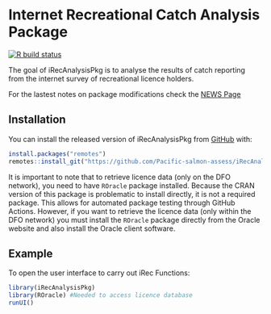 
# Internet Recreational Catch Analysis Package

<!-- badges: start -->
[![R build status](https://github.com/nick-komick/iRecAnalysisPkg/workflows/R-CMD-check/badge.svg)](https://github.com/nick-komick/iRecAnalysisPkg/actions)
<!-- badges: end -->

The goal of iRecAnalysisPkg is to analyse the results of catch reporting from the internet survey of recreational licence holders.

For the lastest notes on package modifications check the [NEWS Page](https://github.com/Pacific-salmon-assess/iRecAnalysisPkg/blob/master/NEWS.md)

## Installation

You can install the released version of iRecAnalysisPkg from [GitHub](https://github.com/Pacific-salmon-assess/iRecAnalysisPkg) with:

``` r
install.packages("remotes")
remotes::install_git("https://github.com/Pacific-salmon-assess/iRecAnalysisPkg.git")
```

It is important to note that to retrieve licence data (only on the DFO network), you need to have `ROracle` package installed.  Because the CRAN version of this package is problematic to install directly, it is not a required package.  This allows for automated package testing through GitHub Actions.   However, if you want to retrieve the licence data (only within the DFO network) you must install the `ROracle` package directly from the Oracle website and also install the Oracle client software.

## Example

To open the user interface to carry out iRec Functions:

``` r
library(iRecAnalysisPkg)
library(ROracle) #Needed to access licence database
runUI()
```

